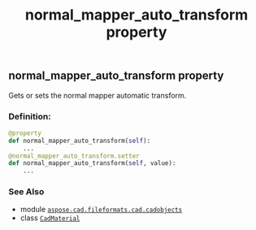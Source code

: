 ﻿---
title: normal_mapper_auto_transform property
second_title: Aspose.CAD for Python via .NET API References
description: 
type: docs
weight: 650
url: /python-net/aspose.cad.fileformats.cad.cadobjects/cadmaterial/normal_mapper_auto_transform/
is_root: false
---

## normal_mapper_auto_transform property


Gets or sets the normal mapper automatic transform.
### Definition:
```python
@property
def normal_mapper_auto_transform(self):
    ...
@normal_mapper_auto_transform.setter
def normal_mapper_auto_transform(self, value):
    ...
```

### See Also
* module [`aspose.cad.fileformats.cad.cadobjects`](../../)
* class [`CadMaterial`](/cad/python-net/aspose.cad.fileformats.cad.cadobjects/cadmaterial)
